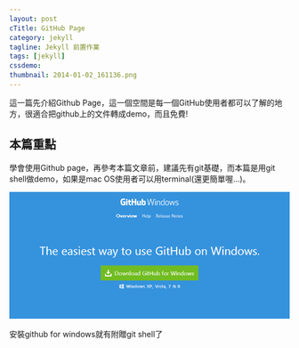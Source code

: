 ```yaml
---
layout: post
cTitle: GitHub Page
category: jekyll
tagline: Jekyll 前置作業
tags: [jekyll]
cssdemo: 
thumbnail: 2014-01-02_161136.png
---
```

這一篇先介紹Github Page，這一個空間是每一個GitHub使用者都可以了解的地方，很適合把github上的文件轉成demo，而且免費!

<!-- more -->
## 本篇重點
學會使用Github page，再參考本篇文章前，建議先有git基礎，而本篇是用git shell做demo，如果是mac OS使用者可以用terminal(還更簡單喔...)。

![](/images/2014-01-02_171127.png)

安裝github for windows就有附贈git shell了

#